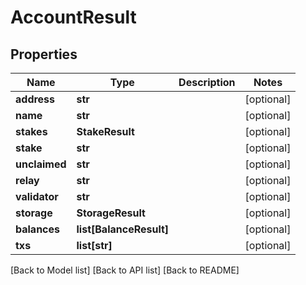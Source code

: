 # AccountResult

## Properties

| Name          | Type                     | Description | Notes       |
| ------------- | ------------------------ | ----------- | ----------- |
| **address**   | **str**                  |             | \[optional] |
| **name**      | **str**                  |             | \[optional] |
| **stakes**    | **StakeResult**          |             | \[optional] |
| **stake**     | **str**                  |             | \[optional] |
| **unclaimed** | **str**                  |             | \[optional] |
| **relay**     | **str**                  |             | \[optional] |
| **validator** | **str**                  |             | \[optional] |
| **storage**   | **StorageResult**        |             | \[optional] |
| **balances**  | **list\[BalanceResult]** |             | \[optional] |
| **txs**       | **list\[str]**           |             | \[optional] |

\[Back to Model list] \[Back to API list] \[Back to README]
